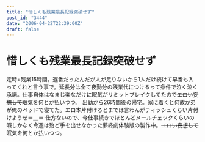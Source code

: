 ```yaml
---
title: "惜しくも残業最長記録突破せず"
post_id: "3444"
date: "2006-04-22T22:39:00Z"
draft: false
---
```


# 惜しくも残業最長記録突破せず

定時+残業15時間。遅番だったんだが人が足りないから1人だけ続けて早番も入ってくれと言う事で。延長分は全て夜勤分の残業代につけるって条件で泣く泣く承諾。仕事自体はなまじ楽なだけに眠気がリミットブレイクしてたので<del>エロい妄想して</del>眠気を何とか払いつつ。 出勤から26時間後の帰宅。家に着くと何故か弟が俺のベッドで寝てた。エロ本片付けろとまでは言わんがティッシュくらい片付けようぜ＝＿＝ 仕方ないので、今仕事続きでほとんどメールチェックくらいの暇しかなく今週は殆ど手を出せなかった夢終劇体験版の製作中。<del>エロい妄想して</del>眠気を何とか払いつつ。
